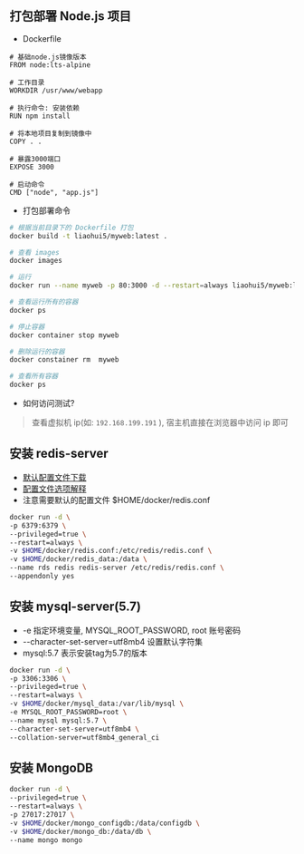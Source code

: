 ## 打包部署 Node.js 项目

- Dockerfile

```docker
# 基础node.js镜像版本
FROM node:lts-alpine

# 工作目录
WORKDIR /usr/www/webapp

# 执行命令: 安装依赖
RUN npm install

# 将本地项目复制到镜像中
COPY . .

# 暴露3000端口
EXPOSE 3000

# 启动命令
CMD ["node", "app.js"]
```

- 打包部署命令

```sh
# 根据当前目录下的 Dockerfile 打包
docker build -t liaohui5/myweb:latest .

# 查看 images
docker images

# 运行
docker run --name myweb -p 80:3000 -d --restart=always liaohui5/myweb:latest

# 查看运行所有的容器
docker ps

# 停止容器
docker container stop myweb

# 删除运行的容器
docker constainer rm  myweb

# 查看所有容器
docker ps
```

- 如何访问测试?

> 查看虚拟机 ip(如: `192.168.199.191` ), 宿主机直接在浏览器中访问 ip 即可

## 安装 redis-server

- [默认配置文件下载](https://download.redis.io/redis-stable/redis.conf)
- [配置文件选项解释](https://www.cnblogs.com/DreamDrive/p/5587219.html)
- 注意需要默认的配置文件 $HOME/docker/redis.conf

```bash
docker run -d \
-p 6379:6379 \
--privileged=true \
--restart=always \
-v $HOME/docker/redis.conf:/etc/redis/redis.conf \
-v $HOME/docker/redis_data:/data \
--name rds redis redis-server /etc/redis/redis.conf \
--appendonly yes

```

## 安装 mysql-server(5.7)

- -e 指定环境变量, MYSQL_ROOT_PASSWORD, root 账号密码
- --character-set-server=utf8mb4 设置默认字符集
- mysql:5.7 表示安装tag为5.7的版本

```bash
docker run -d \
-p 3306:3306 \
--privileged=true \
--restart=always \
-v $HOME/docker/mysql_data:/var/lib/mysql \
-e MYSQL_ROOT_PASSWORD=root \
--name mysql mysql:5.7 \
--character-set-server=utf8mb4 \
--collation-server=utf8mb4_general_ci

```

## 安装 MongoDB 

```bash
docker run -d \
--privileged=true \
--restart=always \
-p 27017:27017 \
-v $HOME/docker/mongo_configdb:/data/configdb \
-v $HOME/docker/mongo_db:/data/db \
--name mongo mongo

```
